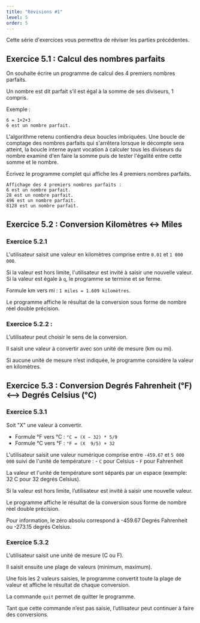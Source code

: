 ```yaml
---
title: "Révisions #1"
level: 5
order: 5
---
```


Cette série d'exercices vous permettra de réviser les parties précédentes.


## Exercice 5.1 : Calcul des nombres parfaits

On souhaite écrire un programme de calcul des 4 premiers nombres parfaits. 

Un nombre est dit parfait s’il est égal à la somme de ses diviseurs, 1 compris.   

Exemple : 
```
6 = 1+2+3 
6 est un nombre parfait.  
``` 
   
L'algorithme retenu contiendra deux boucles imbriquées. Une boucle de comptage des nombres parfaits qui s'arrêtera lorsque le décompte sera atteint, la boucle interne ayant vocation à calculer tous les diviseurs du nombre examiné d'en faire la somme puis de tester l'égalité entre cette somme et le nombre.  

Ecrivez le programme complet qui affiche les 4 premiers nombres parfaits.

```
Affichage des 4 premiers nombres parfaits :
6 est un nombre parfait.
28 est un nombre parfait.
496 est un nombre parfait.
8128 est un nombre parfait.

```

## Exercice 5.2 : Conversion Kilomètres <-> Miles 

### Exercice 5.2.1 

L'utilisateur saisit une valeur en kilomètres comprise entre `0.01` et `1 000 000`. 

Si la valeur est hors limite, l'utilisateur est invité à saisir une nouvelle valeur. Si la valeur est égale à `q`, le programme se termine et se ferme. 

Formule km vers mi :  	`1 miles = 1.609 kilomètres`. 

Le programme affiche le résultat de la conversion sous forme de nombre réel double précision.

### Exercice 5.2.2 : 

L’utilisateur peut choisir le sens de la conversion.

Il saisit une valeur à convertir avec son unité de mesure (km ou mi).

Si aucune unité de mesure n’est indiquée, le programme considère la valeur en kilomètres.


## Exercice 5.3 : Conversion Degrés Fahrenheit (°F) <--> Degrés Celsius (°C)

### Exercice 5.3.1

Soit "X" une valeur à convertir.
- Formule °F vers °C :       `°C = (X − 32) * 5/9`
- Formule °C vers °F :       `°F = (X  9/5) + 32`

L'utilisateur saisit une valeur numérique comprise entre `-459.67` et `5 000 000` suivi de l'unité de température : 
	- `C` pour Celsius
	- `F` pour Fahrenheit

La valeur et l'unité de température sont séparés par un espace (exemple: 32 C pour 32 degrés Celsius). 

Si la valeur est hors limite, l’utilisateur est invité à saisir une nouvelle valeur. 

Le programme affiche le résultat de la conversion sous forme de nombre réel double précision.

Pour information, le zéro absolu correspond à -459.67 Degrés Fahrenheit ou -273.15 degrés Celsius. 

### Exercice 5.3.2 

L’utilisateur saisit une unité de mesure (C ou F). 

Il saisit ensuite une plage de valeurs (minimum, maximum).

Une fois les 2 valeurs saisies, le programme convertit toute la plage de valeur et affiche le résultat de chaque conversion.

La commande `quit` permet de quitter le programme. 

Tant que cette commande n’est pas saisie, l’utilisateur peut continuer à faire des conversions.
